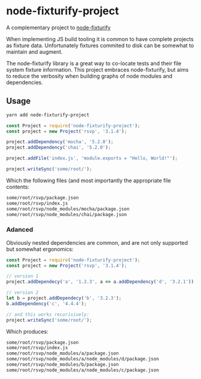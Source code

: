 # node-fixturify-project

A complementary project to [node-fixturify](https://github.com/joliss/node-fixturify)

When implementing JS build tooling it is common to have complete projects as
fixture data. Unfortunately fixtures commited to disk can be somewhat to
maintain and augment.

The node-fixturify library is a great way to co-locate tests and their file
system fixture information. This project embraces node-fixturify, but aims to
reduce the verbosity when building graphs of node modules and dependencies.


## Usage

```sh
yarn add node-fixturify-project
```

```js
const Project = require('node-fixturify-project');
const project = new Project('rsvp', '3.1.4');

project.addDependency('mocha', '5.2.0');
project.addDependency('chai', '5.2.0');

project.addFile('index.js', 'module.exports = "Hello, World!"');

project.writeSync('some/root/');
```

Which the following files (and most importantly the appropriate file contents:

```sh
some/root/rsvp/package.json
some/root/rsvp/index.js
some/root/rsvp/node_modules/mocha/package.json
some/root/rsvp/node_modules/chai/package.json
```

### Adanced

Obviously nested dependencies are common, and are not only supported but somewhat ergonomics:

```js
const Project = require('node-fixturify-project');
const project = new Project('rsvp', '3.1.4');

// version 1
project.addDependecy('a', '1.2.3', a => a.addDependency('d', '3.2.1'));

// version 2
let b = project.addDependecy('b', '3.2.3');
b.addDependency('c', '4.4.4');

// and this works recurisively:
project.writeSync('some/root/');
```

Which produces:

```sh
some/root/rsvp/package.json
some/root/rsvp/index.js
some/root/rsvp/node_modules/a/package.json
some/root/rsvp/node_modules/a/node_modules/d/package.json
some/root/rsvp/node_modules/b/package.json
some/root/rsvp/node_modules/a/node_modules/c/package.json
```

